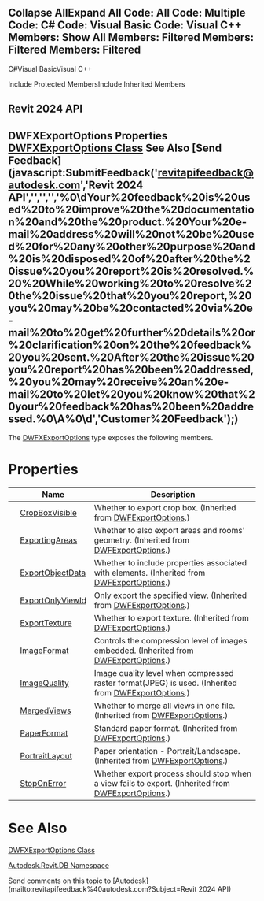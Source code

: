 ﻿

Collapse AllExpand All Code: All Code: Multiple Code: C# Code: Visual Basic Code: Visual C++  Members: Show All Members: Filtered Members: Filtered Members: Filtered   
---  
  
C#Visual BasicVisual C++

Include Protected MembersInclude Inherited Members

Revit 2024 API  
---  
DWFXExportOptions Properties  
[DWFXExportOptions Class](0bad76eb-315c-02eb-5207-b1ddc41a5268.md) See Also [Send Feedback](javascript:SubmitFeedback\('revitapifeedback@autodesk.com','Revit 2024 API','','','','%0\\dYour%20feedback%20is%20used%20to%20improve%20the%20documentation%20and%20the%20product.%20Your%20e-mail%20address%20will%20not%20be%20used%20for%20any%20other%20purpose%20and%20is%20disposed%20of%20after%20the%20issue%20you%20report%20is%20resolved.%20%20While%20working%20to%20resolve%20the%20issue%20that%20you%20report,%20you%20may%20be%20contacted%20via%20e-mail%20to%20get%20further%20details%20or%20clarification%20on%20the%20feedback%20you%20sent.%20After%20the%20issue%20you%20report%20has%20been%20addressed,%20you%20may%20receive%20an%20e-mail%20to%20let%20you%20know%20that%20your%20feedback%20has%20been%20addressed.%0\\A%0\\d','Customer%20Feedback'\);)  
---  
  
The [DWFXExportOptions](0bad76eb-315c-02eb-5207-b1ddc41a5268.md) type exposes the following members.

# Properties

|  | Name | Description |
| --- | --- | --- |
|  | [CropBoxVisible](6b16d14b-d67b-b370-b14f-503c45a12977.md) | Whether to export crop box. (Inherited from [DWFExportOptions](e83b223d-b846-027e-8859-7ea5b89ea685.md).) |
|  | [ExportingAreas](a521a539-c5d5-4923-7d11-da21606022f4.md) | Whether to also export areas and rooms' geometry. (Inherited from [DWFExportOptions](e83b223d-b846-027e-8859-7ea5b89ea685.md).) |
|  | [ExportObjectData](87b03ae6-a808-7180-30e6-b22fac2d5168.md) | Whether to include properties associated with elements. (Inherited from [DWFExportOptions](e83b223d-b846-027e-8859-7ea5b89ea685.md).) |
|  | [ExportOnlyViewId](a682bcfd-47a8-be6c-482f-ec7e5334172a.md) | Only export the specified view. (Inherited from [DWFExportOptions](e83b223d-b846-027e-8859-7ea5b89ea685.md).) |
|  | [ExportTexture](ed6dac16-8a8f-96d8-3336-ec046cdfe14d.md) | Whether to export texture. (Inherited from [DWFExportOptions](e83b223d-b846-027e-8859-7ea5b89ea685.md).) |
|  | [ImageFormat](74864de2-e566-0351-471e-09c8343cd906.md) | Controls the compression level of images embedded. (Inherited from [DWFExportOptions](e83b223d-b846-027e-8859-7ea5b89ea685.md).) |
|  | [ImageQuality](f9fe693c-2353-25d5-aeae-4d8106e14840.md) | Image quality level when compressed raster format(JPEG) is used. (Inherited from [DWFExportOptions](e83b223d-b846-027e-8859-7ea5b89ea685.md).) |
|  | [MergedViews](2f12fd72-3175-10cf-11ae-a1b41fb13f11.md) | Whether to merge all views in one file. (Inherited from [DWFExportOptions](e83b223d-b846-027e-8859-7ea5b89ea685.md).) |
|  | [PaperFormat](ecace4f5-36d9-51d4-3376-98d405d52a74.md) | Standard paper format. (Inherited from [DWFExportOptions](e83b223d-b846-027e-8859-7ea5b89ea685.md).) |
|  | [PortraitLayout](599052ce-527a-7ac6-bff6-ff9327ddfec7.md) | Paper orientation - Portrait/Landscape. (Inherited from [DWFExportOptions](e83b223d-b846-027e-8859-7ea5b89ea685.md).) |
|  | [StopOnError](3b8b0e94-5765-aa0d-0dbe-6612ed9183f1.md) | Whether export process should stop when a view fails to export. (Inherited from [DWFExportOptions](e83b223d-b846-027e-8859-7ea5b89ea685.md).) |
  
# See Also

[DWFXExportOptions Class](0bad76eb-315c-02eb-5207-b1ddc41a5268.md)

[Autodesk.Revit.DB Namespace](87546ba7-461b-c646-cbb1-2cb8f5bff8b2.md)

Send comments on this topic to [Autodesk](mailto:revitapifeedback%40autodesk.com?Subject=Revit 2024 API)